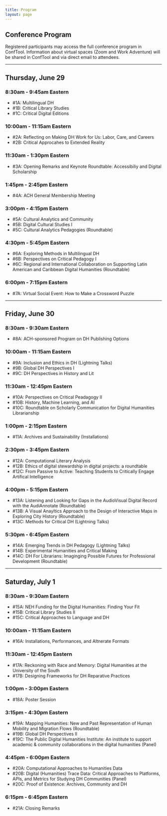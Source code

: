 ```yaml
---
title: Program
layout: page
---
```


## Conference Program

Registered participants may access the full conference program in ConfTool. Information about virtual spaces (Zoom and Work Adventure) will be shared in ConfTool and via direct email to attendees. 

---

## Thursday, June 29
### 8:30am - 9:45am Eastern
* #1A: Multilingual DH
* #1B: Critical Library Studies
* #1C: Critical Digital Editions

### 10:00am - 11:15am Eastern
* #2A: Reflecting on Making DH Work for Us: Labor, Care, and Careers
* #2B: Critical Approcahes to Extended Reality

### 11:30am - 1:30pm Eastern
* #3A: Opening Remarks and Keynote Roundtable: Accessibiliy and Digital Scholarship

### 1:45pm - 2:45pm Eastern
* #4A: ACH General Membership Meeting

### 3:00pm - 4:15pm Eastern
* #5A: Cultural Analytics and Community
* #5B: Digital Cultural Studies I
* #5C: Cultural Analytics Pedagogies (Roundtable)

### 4:30pm - 5:45pm Eastern
* #6A: Exploring Methods in Multilingual DH
* #6B: Perspectives on Critical Pedagogy I
* #6C: Regional and International Collaboration on Supporting Latin American and Caribbean Digital Humanities (Roundtable)

### 6:00pm - 7:15pm Eastern
* #7A: Virtual Social Event: How to Make a Crossword Puzzle

---

## Friday, June 30
### 8:30am - 9:30am Eastern
* #8A: ACH-sponsored Program on DH Publishing Options

### 10:00am - 11:15am Eastern
* #9A: Inclusion and Ethics in DH (Lightning Talks)
* #9B: Global DH Perspectives I
* #9C: DH Perspectives in History and Lit

### 11:30am - 12:45pm Eastern
* #10A: Perspectives on Critical Peadagogy II
* #10B: History, Machine Learning, and AI
* #10C: Roundtable on Scholarly Communication for Digital Humanities Librarianship

### 1:00pm - 2:15pm Eastern
* #11A: Archives and Sustainability (Installations)

### 2:30pm - 3:45pm Eastern
* #12A: Computational Literary Analysis
* #12B: Ethics of digital stewardship in digital projects: a roundtable
* #12C: From Passive to Active: Teaching Students to Critically Engage Artifical Intelligence

### 4:00pm - 5:15pm Eastern
* #13A: Listening and Looking for Gaps in the AudioVisual Digital Record with the AudiAnnotate (Roundtable)
* #13B: A Visual Anayltics Approach to the Design of Interactive Maps in Exploring City History (Roundtable)
* #13C: Methods for Critical DH (Lightning Talks)

### 5:30pm - 6:45pm Eastern
* #14A: Emerging Trends in DH Pedagogy (Lightning Talks)
* #14B: Experimental Humanities and Critical Making
* #14C: DH For Librarians: Imaginging Possible Futures for Professional Development (Roundtable)

---

## Saturday, July 1
### 8:30am - 9:30am Eastern
* #15A: NEH Funding for the Digital Humanities: Finding Your Fit
* #15B: Critical Library Studies II
* #15C: Critical Approaches to Language and DH

### 10:00am - 11:15am Eastern
* #16A: Installations, Performances, and Altnerate Formats

### 11:30am - 12:45pm Eastern
* #17A: Reckoning with Race and Memory: Digital Humanities at the University of the South
* #17B: Designing Frameworks for DH Reparative Practices

### 1:00pm - 3:00pm Eastern
* #18A: Poster Session

### 3:15pm - 4:30pm Eastern
* #19A: Mapping Humanities: New and Past Representation of Human Mobility and Migration Flows (Roundtable)
* #19B: Global DH Perspectives II
* #19C: The Public Digital Humanities Institute: An institute to support academic & community collaborations in the digital humanities (Panel)

### 4:45pm - 6:00pm Eastern
* #20A: Computational Approaches to Humanities Data
* #20B: Digital (Humanities) Trace Data: Critical Approaches to Platforms, APIs, and Metrics for Studying DH Communities (Panel)
* #20C: Proof of Existence: Archives, Community and DH

### 6:15pm - 6:45pm Eastern
* #21A: Closing Remarks
